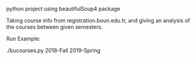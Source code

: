 python project using beautifulSoup4 package

Taking course info from registration.boun.edu.tr, and giving an analysis of the courses between given semesters.

Run Example:

./bucourses.py 2018-Fall 2019-Spring